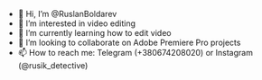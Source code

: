 - 👋 Hi, I’m @RuslanBoldarev
- 👀 I’m interested in video editing
- 🌱 I’m currently learning how to edit video
- 💞️ I’m looking to collaborate on Adobe Premiere Pro projects
- 📫 How to reach me: Telegram (+380674208020) or Instagram (@rusik_detective)

<!---
RuslanBoldarev/RuslanBoldarev is a ✨ special ✨ repository because its `README.md` (this file) appears on your GitHub profile.
You can click the Preview link to take a look at your changes.
--->
